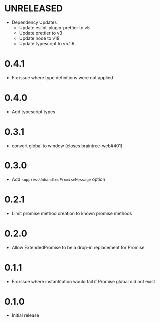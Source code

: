 # UNRELEASED

- Dependency Updates
  - Update eslint-plugin-prettier to v5
  - Update prettier to v3
  - Update node to v18
  - Update typescript to v5.1.6

# 0.4.1

- Fix issue where type definitions were not applied

# 0.4.0

- Add typescript types

# 0.3.1

- convert global to window (closes braintree-web#401)

# 0.3.0

- Add `suppressUnhandledPromiseMessage` option

# 0.2.1

- Limit promise method creation to known promise methods

# 0.2.0

- Allow ExtendedPromise to be a drop-in replacement for Promise

# 0.1.1

- Fix issue where instantitation would fail if Promise global did not exist

# 0.1.0

- Initial release
